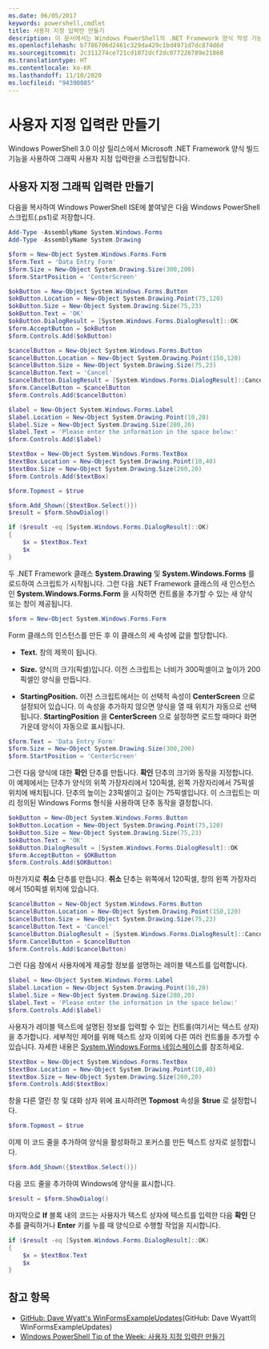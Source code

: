 ```yaml
---
ms.date: 06/05/2017
keywords: powershell,cmdlet
title: 사용자 지정 입력란 만들기
description: 이 문서에서는 Windows PowerShell의 .NET Framework 양식 작성 기능을 사용하여 사용자 지정 입력 상자를 만드는 방법을 보여줍니다.
ms.openlocfilehash: b7786706d2461c329da429c1bd4971d7dc874d6d
ms.sourcegitcommit: 2c311274ce721cd1072dcf2dc077226789e21868
ms.translationtype: HT
ms.contentlocale: ko-KR
ms.lasthandoff: 11/10/2020
ms.locfileid: "94390085"
---
```

# <a name="creating-a-custom-input-box"></a>사용자 지정 입력란 만들기

Windows PowerShell 3.0 이상 릴리스에서 Microsoft .NET Framework 양식 빌드 기능을 사용하여 그래픽 사용자 지정 입력란을 스크립팅합니다.

## <a name="create-a-custom-graphical-input-box"></a>사용자 지정 그래픽 입력란 만들기

다음을 복사하여 Windows PowerShell ISE에 붙여넣은 다음 Windows PowerShell 스크립트(.ps1)로 저장합니다.

```powershell
Add-Type -AssemblyName System.Windows.Forms
Add-Type -AssemblyName System.Drawing

$form = New-Object System.Windows.Forms.Form
$form.Text = 'Data Entry Form'
$form.Size = New-Object System.Drawing.Size(300,200)
$form.StartPosition = 'CenterScreen'

$okButton = New-Object System.Windows.Forms.Button
$okButton.Location = New-Object System.Drawing.Point(75,120)
$okButton.Size = New-Object System.Drawing.Size(75,23)
$okButton.Text = 'OK'
$okButton.DialogResult = [System.Windows.Forms.DialogResult]::OK
$form.AcceptButton = $okButton
$form.Controls.Add($okButton)

$cancelButton = New-Object System.Windows.Forms.Button
$cancelButton.Location = New-Object System.Drawing.Point(150,120)
$cancelButton.Size = New-Object System.Drawing.Size(75,23)
$cancelButton.Text = 'Cancel'
$cancelButton.DialogResult = [System.Windows.Forms.DialogResult]::Cancel
$form.CancelButton = $cancelButton
$form.Controls.Add($cancelButton)

$label = New-Object System.Windows.Forms.Label
$label.Location = New-Object System.Drawing.Point(10,20)
$label.Size = New-Object System.Drawing.Size(280,20)
$label.Text = 'Please enter the information in the space below:'
$form.Controls.Add($label)

$textBox = New-Object System.Windows.Forms.TextBox
$textBox.Location = New-Object System.Drawing.Point(10,40)
$textBox.Size = New-Object System.Drawing.Size(260,20)
$form.Controls.Add($textBox)

$form.Topmost = $true

$form.Add_Shown({$textBox.Select()})
$result = $form.ShowDialog()

if ($result -eq [System.Windows.Forms.DialogResult]::OK)
{
    $x = $textBox.Text
    $x
}
```

두 .NET Framework 클래스 **System.Drawing** 및 **System.Windows.Forms** 를 로드하여 스크립트가 시작됩니다. 그런 다음 .NET Framework 클래스의 새 인스턴스인 **System.Windows.Forms.Form** 을 시작하면 컨트롤을 추가할 수 있는 새 양식 또는 창이 제공됩니다.

```powershell
$form = New-Object System.Windows.Forms.Form
```

Form 클래스의 인스턴스를 만든 후 이 클래스의 세 속성에 값을 할당합니다.

- **Text.** 창의 제목이 됩니다.

- **Size.** 양식의 크기(픽셀)입니다. 이전 스크립트는 너비가 300픽셀이고 높이가 200픽셀인 양식을 만듭니다.

- **StartingPosition.** 이전 스크립트에서는 이 선택적 속성이 **CenterScreen** 으로 설정되어 있습니다.
  이 속성을 추가하지 않으면 양식을 열 때 위치가 자동으로 선택됩니다. **StartingPosition** 을 **CenterScreen** 으로 설정하면 로드할 때마다 화면 가운데 양식이 자동으로 표시됩니다.

```powershell
$form.Text = 'Data Entry Form'
$form.Size = New-Object System.Drawing.Size(300,200)
$form.StartPosition = 'CenterScreen'
```

그런 다음 양식에 대한 **확인** 단추를 만듭니다. **확인** 단추의 크기와 동작을 지정합니다. 이 예제에서는 단추가 양식의 위쪽 가장자리에서 120픽셀, 왼쪽 가장자리에서 75픽셀 위치에 배치됩니다. 단추의 높이는 23픽셀이고 길이는 75픽셀입니다. 이 스크립트는 미리 정의된 Windows Forms 형식을 사용하여 단추 동작을 결정합니다.

```powershell
$okButton = New-Object System.Windows.Forms.Button
$okButton.Location = New-Object System.Drawing.Point(75,120)
$okButton.Size = New-Object System.Drawing.Size(75,23)
$okButton.Text = 'OK'
$okButton.DialogResult = [System.Windows.Forms.DialogResult]::OK
$form.AcceptButton = $OKButton
$form.Controls.Add($OKButton)
```

마찬가지로 **취소** 단추를 만듭니다. **취소** 단추는 위쪽에서 120픽셀, 창의 왼쪽 가장자리에서 150픽셀 위치에 있습니다.

```powershell
$cancelButton = New-Object System.Windows.Forms.Button
$cancelButton.Location = New-Object System.Drawing.Point(150,120)
$cancelButton.Size = New-Object System.Drawing.Size(75,23)
$cancelButton.Text = 'Cancel'
$cancelButton.DialogResult = [System.Windows.Forms.DialogResult]::Cancel
$form.CancelButton = $cancelButton
$form.Controls.Add($cancelButton)
```

그런 다음 창에서 사용자에게 제공할 정보를 설명하는 레이블 텍스트를 입력합니다.

```powershell
$label = New-Object System.Windows.Forms.Label
$label.Location = New-Object System.Drawing.Point(10,20)
$label.Size = New-Object System.Drawing.Size(280,20)
$label.Text = 'Please enter the information in the space below:'
$form.Controls.Add($label)
```

사용자가 레이블 텍스트에 설명된 정보를 입력할 수 있는 컨트롤(여기서는 텍스트 상자)을 추가합니다. 세부적인 제어를 위해 텍스트 상자 이외에 다른 여러 컨트롤을 추가할 수 있습니다. 자세한 내용은 [System.Windows.Forms 네임스페이스](/dotnet/api/system.windows.forms)를 참조하세요.

```powershell
$textBox = New-Object System.Windows.Forms.TextBox
$textBox.Location = New-Object System.Drawing.Point(10,40)
$textBox.Size = New-Object System.Drawing.Size(260,20)
$form.Controls.Add($textBox)
```

창을 다른 열린 창 및 대화 상자 위에 표시하려면 **Topmost** 속성을 **$true** 로 설정합니다.

```powershell
$form.Topmost = $true
```

이제 이 코드 줄을 추가하여 양식을 활성화하고 포커스를 만든 텍스트 상자로 설정합니다.

```powershell
$form.Add_Shown({$textBox.Select()})
```

다음 코드 줄을 추가하여 Windows에 양식을 표시합니다.

```powershell
$result = $form.ShowDialog()
```

마지막으로 **If** 블록 내의 코드는 사용자가 텍스트 상자에 텍스트를 입력한 다음 **확인** 단추를 클릭하거나 **Enter** 키를 누를 때 양식으로 수행할 작업을 지시합니다.

```powershell
if ($result -eq [System.Windows.Forms.DialogResult]::OK)
{
    $x = $textBox.Text
    $x
}
```

## <a name="see-also"></a>참고 항목

- [GitHub: Dave Wyatt's WinFormsExampleUpdates](/previous-versions/windows/it-pro/windows-powershell-1.0/ff730941(v=technet.10))(GitHub: Dave Wyatt의 WinFormsExampleUpdates)
- [Windows PowerShell Tip of the Week: 사용자 지정 입력란 만들기](https://technet.microsoft.com/library/ff730941.aspx)
